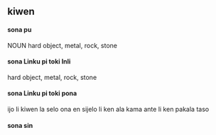 ## kiwen

#### sona pu

NOUN hard object, metal, rock, stone

#### sona Linku pi toki Inli

hard object, metal, rock, stone

#### sona Linku pi toki pona

ijo li kiwen la selo ona en sijelo li ken ala kama ante li ken pakala taso

#### sona sin

